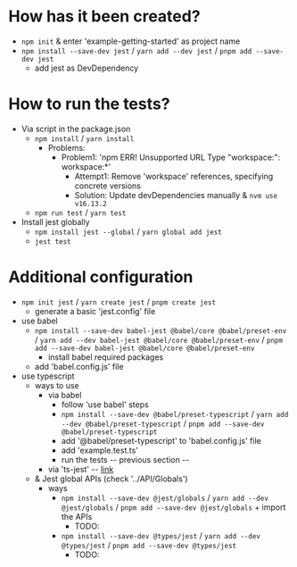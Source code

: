 # How has it been created?
* `npm init` & enter 'example-getting-started' as project name
* `npm install --save-dev jest` / `yarn add --dev jest` / `pnpm add --save-dev jest`
  * add jest as DevDependency

# How to run the tests?
* Via script in the package.json
  * `npm install` / `yarn install`
    * Problems:
      * Problem1: 'npm ERR! Unsupported URL Type "workspace:": workspace:*'
        * Attempt1: Remove 'workspace' references, specifying concrete versions
        * Solution: Update devDependencies manually & `nvm use v16.13.2`
  * `npm run test` / `yarn test`
* Install jest globally
  * `npm install jest --global` / `yarn global add jest`
  * `jest test`

# Additional configuration
* `npm init jest` / `yarn create jest` / `pnpm create jest`
  * generate a basic 'jest.config' file
* use babel
  * `npm install --save-dev babel-jest @babel/core @babel/preset-env` / `yarn add --dev babel-jest @babel/core @babel/preset-env` / `pnpm add --save-dev babel-jest @babel/core @babel/preset-env`
    * install babel required packages
  * add 'babel.config.js' file
* use typescript
  * ways to use
    * via babel
      * follow 'use babel' steps
      * `npm install --save-dev @babel/preset-typescript` / `yarn add --dev @babel/preset-typescript` / `pnpm add --save-dev @babel/preset-typescript`
      * add '@babel/preset-typescript' to 'babel.config.js' file
      * add 'example.test.ts'
      * run the tests -- previous section --
    * via 'ts-jest' -- [link](https://kulshekhar.github.io/ts-jest/)
  * & Jest global APIs (check '../API/Globals')
    * ways
      * `npm install --save-dev @jest/globals` / `yarn add --dev @jest/globals` / `pnpm add --save-dev @jest/globals` + import the APIs
        * TODO:
      * `npm install --save-dev @types/jest` / `yarn add --dev @types/jest` / `pnpm add --save-dev @types/jest`
        * TODO:
